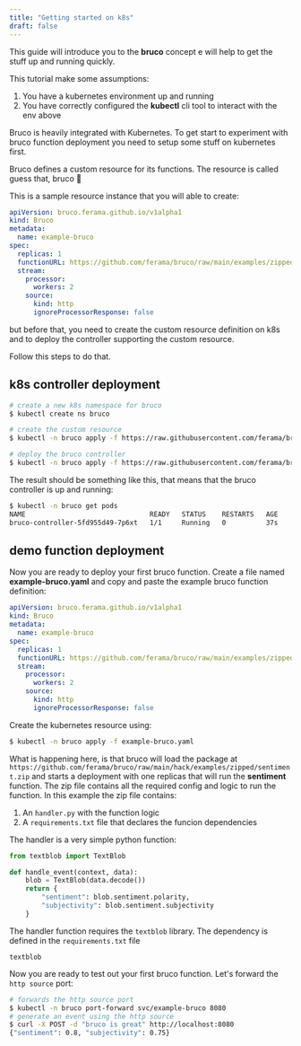 ```yaml
---
title: "Getting started on k8s"
draft: false
---
```


This guide will introduce you to the **bruco** concept e will help to get the stuff up and running quickly.

This tutorial make some assumptions:

1. You have a kubernetes environment up and running
2. You have correctly configured the **kubectl** cli tool to interact with the env above

Bruco is heavily integrated with Kubernetes. To get start to experiment with bruco function deployment you need to setup some stuff on kubernetes first.

Bruco defines a custom resource for its functions. The resource is called guess that, bruco 🙂

This is a sample resource instance that you will able to create:
```yaml
apiVersion: bruco.ferama.github.io/v1alpha1
kind: Bruco
metadata:
  name: example-bruco
spec:
  replicas: 1
  functionURL: https://github.com/ferama/bruco/raw/main/examples/zipped/sentiment.zip
  stream:
    processor:
      workers: 2
    source:
      kind: http
      ignoreProcessorResponse: false
```

but before that, you need to create the custom resource definition on k8s and to deploy the controller supporting the custom resource.

Follow this steps to do that.

## k8s controller deployment
```sh
# create a new k8s namespace for bruco
$ kubectl create ns bruco

# create the custom resource
$ kubectl -n bruco apply -f https://raw.githubusercontent.com/ferama/bruco/main/hack/k8s/resources/crd-bruco.yaml

# deploy the bruco controller
$ kubectl -n bruco apply -f https://raw.githubusercontent.com/ferama/bruco/main/hack/k8s/resources/controller.yaml
```

The result should be something like this, that means that the bruco controller is up and running:

```sh
$ kubectl -n bruco get pods
NAME                               READY   STATUS    RESTARTS   AGE
bruco-controller-5fd955d49-7p6xt   1/1     Running   0          37s
```

## demo function deployment
Now you are ready to deploy your first bruco function. Create a file named **example-bruco.yaml** and copy and paste the example bruco function definition:
```yaml
apiVersion: bruco.ferama.github.io/v1alpha1
kind: Bruco
metadata:
  name: example-bruco
spec:
  replicas: 1
  functionURL: https://github.com/ferama/bruco/raw/main/examples/zipped/sentiment.zip
  stream:
    processor:
      workers: 2
    source:
      kind: http
      ignoreProcessorResponse: false
```

Create the kubernetes resource using:
```sh
$ kubectl -n bruco apply -f example-bruco.yaml
```

What is happening here, is that bruco will load the package at `https://github.com/ferama/bruco/raw/main/hack/examples/zipped/sentiment.zip` and starts a deployment with one replicas that will run the **sentiment** function. The zip file contains all the required config and logic to run the function. In this example the zip file contains:

1. An `handler.py` with the function logic
2. A `requirements.txt` file that declares the funcion dependencies

The handler is a very simple python function:
```python
from textblob import TextBlob

def handle_event(context, data):
    blob = TextBlob(data.decode())
    return {
        "sentiment": blob.sentiment.polarity,
        "subjectivity": blob.sentiment.subjectivity
    }
```
The handler function requires the `textblob` library. The dependency is defined in the `requirements.txt` file
```
textblob
```

Now you are ready to test out your first bruco function. Let's forward the `http source` port:

```sh
# forwards the http source port
$ kubectl -n bruco port-forward svc/example-bruco 8080
# generate an event using the http source
$ curl -X POST -d "bruco is great" http://localhost:8080
{"sentiment": 0.8, "subjectivity": 0.75}
```
